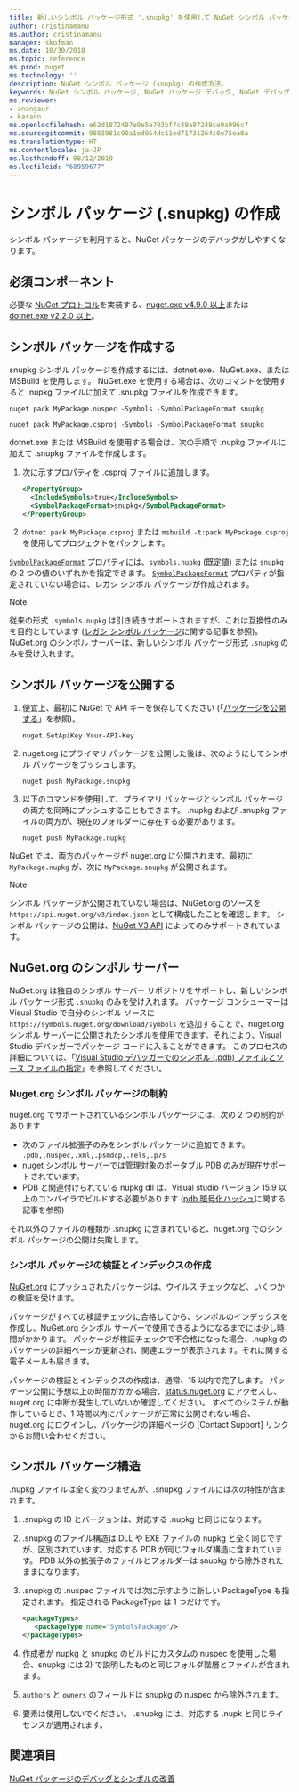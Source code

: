 ```yaml
---
title: 新しいシンボル パッケージ形式 '.snupkg' を使用して NuGet シンボル パッケージを公開する方法 | Microsoft Docs
author: cristinamanu
ms.author: cristinamanu
manager: skofman
ms.date: 10/30/2018
ms.topic: reference
ms.prod: nuget
ms.technology: ''
description: NuGet シンボル パッケージ (snupkg) の作成方法。
keywords: NuGet シンボル パッケージ, NuGet パッケージ デバッグ, NuGet デバッグ対応, パッケージ シンボル, シンボル パッケージ規則
ms.reviewer:
- anangaur
- karann
ms.openlocfilehash: e62d1872497e0e5e703bf7c49a87249ce9a996c7
ms.sourcegitcommit: 9803981c90a1ed954dc11ed71731264c0e75ea0a
ms.translationtype: HT
ms.contentlocale: ja-JP
ms.lasthandoff: 08/12/2019
ms.locfileid: "68959677"
---
```

# <a name="creating-symbol-packages-snupkg"></a>シンボル パッケージ (.snupkg) の作成

シンボル パッケージを利用すると、NuGet パッケージのデバッグがしやすくなります。

## <a name="prerequisites"></a>必須コンポーネント

必要な [NuGet プロトコル](../api/nuget-protocols.md)を実装する、[nuget.exe v4.9.0 以上](https://www.nuget.org/downloads)または [dotnet.exe v2.2.0 以上](https://www.microsoft.com/net/download/dotnet-core/2.2)。

## <a name="creating-a-symbol-package"></a>シンボル パッケージを作成する

snupkg シンボル パッケージを作成するには、dotnet.exe、NuGet.exe、または MSBuild を使用します。 NuGet.exe を使用する場合は、次のコマンドを使用すると .nupkg ファイルに加えて .snupkg ファイルを作成できます。

```
nuget pack MyPackage.nuspec -Symbols -SymbolPackageFormat snupkg

nuget pack MyPackage.csproj -Symbols -SymbolPackageFormat snupkg
```

dotnet.exe または MSBuild を使用する場合は、次の手順で .nupkg ファイルに加えて .snupkg ファイルを作成します。

1. 次に示すプロパティを .csproj ファイルに追加します。

    ```xml
    <PropertyGroup>
      <IncludeSymbols>true</IncludeSymbols>
      <SymbolPackageFormat>snupkg</SymbolPackageFormat>
    </PropertyGroup>
    ```

1. `dotnet pack MyPackage.csproj` または `msbuild -t:pack MyPackage.csproj` を使用してプロジェクトをパックします。

[`SymbolPackageFormat`](/dotnet/core/tools/csproj#symbolpackageformat) プロパティには、`symbols.nupkg` (既定値) または `snupkg` の 2 つの値のいずれかを指定できます。 [`SymbolPackageFormat`](/dotnet/core/tools/csproj#symbolpackageformat) プロパティが指定されていない場合は、レガシ シンボル パッケージが作成されます。

> [!Note]
> 従来の形式 `.symbols.nupkg` は引き続きサポートされますが、これは互換性のみを目的としています ([レガシ シンボル パッケージ](Symbol-Packages.md)に関する記事を参照)。 NuGet.org のシンボル サーバーは、新しいシンボル パッケージ形式 `.snupkg` のみを受け入れます。

## <a name="publishing-a-symbol-package"></a>シンボル パッケージを公開する

1. 便宜上、最初に NuGet で API キーを保存してください (「[パッケージを公開する](../nuget-org/publish-a-package.md)」を参照)。

    ```cli
    nuget SetApiKey Your-API-Key
    ```

1. nuget.org にプライマリ パッケージを公開した後は、次のようにしてシンボル パッケージをプッシュします。

    ```cli
    nuget push MyPackage.snupkg
    ```

1. 以下のコマンドを使用して、プライマリ パッケージとシンボル パッケージの両方を同時にプッシュすることもできます。 .nupkg および .snupkg ファイルの両方が、現在のフォルダーに存在する必要があります。

    ```cli
    nuget push MyPackage.nupkg
    ```

NuGet では、両方のパッケージが nuget.org に公開されます。最初に `MyPackage.nupkg` が、次に `MyPackage.snupkg` が公開されます。

> [!Note]
> シンボル パッケージが公開されていない場合は、NuGet.org のソースを `https://api.nuget.org/v3/index.json` として構成したことを確認します。 シンボル パッケージの公開は、[NuGet V3 API](../api/overview.md#versioning) によってのみサポートされています。

## <a name="nugetorg-symbol-server"></a>NuGet.org のシンボル サーバー

NuGet.org は独自のシンボル サーバー リポジトリをサポートし、新しいシンボル パッケージ形式 `.snupkg` のみを受け入れます。 パッケージ コンシューマーは Visual Studio で自分のシンボル ソースに `https://symbols.nuget.org/download/symbols` を追加することで、nuget.org シンボル サーバーに公開されたシンボルを使用できます。それにより、Visual Studio デバッガーでパッケージ コードに入ることができます。 このプロセスの詳細については、「[Visual Studio デバッガーでのシンボル (.pdb) ファイルとソース ファイルの指定](https://docs.microsoft.com/en-us/visualstudio/debugger/specify-symbol-dot-pdb-and-source-files-in-the-visual-studio-debugger?view=vs-2017)」を参照してください。

### <a name="nugetorg-symbol-package-constraints"></a>Nuget.org シンボル パッケージの制約

nuget.org でサポートされているシンボル パッケージには、次の 2 つの制約があります

- 次のファイル拡張子のみをシンボル パッケージに追加できます。 ```.pdb,.nuspec,.xml,.psmdcp,.rels,.p7s```
- nuget シンボル サーバーでは管理対象の[ポータブル PDB](https://github.com/dotnet/corefx/blob/master/src/System.Reflection.Metadata/specs/PortablePdb-Metadata.md) のみが現在サポートされています。
- PDB と関連付けられている nupkg dll は、Visual studio バージョン 15.9 以上のコンパイラでビルドする必要があります ([pdb 暗号化ハッシュ](https://github.com/dotnet/roslyn/issues/24429)に関する記事を参照)

それ以外のファイルの種類が .snupkg に含まれていると、nuget.org でのシンボル パッケージの公開は失敗します。

### <a name="symbol-package-validation-and-indexing"></a>シンボル パッケージの検証とインデックスの作成

[NuGet.org](https://www.nuget.org/) にプッシュされたパッケージは、ウイルス チェックなど、いくつかの検証を受けます。

パッケージがすべての検証チェックに合格してから、シンボルのインデックスを作成し、NuGet.org シンボル サーバーで使用できるようになるまでには少し時間がかかります。 パッケージが検証チェックで不合格になった場合、.nupkg のパッケージの詳細ページが更新され、関連エラーが表示されます。それに関する電子メールも届きます。

パッケージの検証とインデックスの作成は、通常、15 以内で完了します。 パッケージ公開に予想以上の時間がかかる場合、[status.nuget.org](https://status.nuget.org/) にアクセスし、nuget.org に中断が発生していないか確認してください。 すべてのシステムが動作しているとき、1 時間以内にパッケージが正常に公開されない場合、nuget.org にログインし、パッケージの詳細ページの [Contact Support] リンクからお問い合わせください。

## <a name="symbol-package-structure"></a>シンボル パッケージ構造

.nupkg ファイルは全く変わりませんが、.snupkg ファイルには次の特性が含まれます。

1) .snupkg の ID とバージョンは、対応する .nupkg と同じになります。
2) .snupkg のファイル構造は DLL や EXE ファイルの nupkg と全く同じですが、区別されています。対応する PDB が同じフォルダ構造に含まれています。 PDB 以外の拡張子のファイルとフォルダーは snupkg から除外されたままになります。
3) .snupkg の .nuspec ファイルでは次に示すように新しい PackageType も指定されます。 指定される PackageType は 1 つだけです。

   ```xml
   <packageTypes>
      <packageType name="SymbolsPackage"/>
   </packageTypes>
   ```

4) 作成者が nupkg と snupkg のビルドにカスタムの nuspec を使用した場合、snupkg には 2) で説明したものと同じフォルダ階層とファイルが含まれます。
5) ```authors``` と ```owners``` のフィールドは snupkg の nuspec から除外されます。
6) <license> 要素は使用しないでください。 .snupkg には、対応する .nupk と同じライセンスが適用されます。

## <a name="see-also"></a>関連項目

[NuGet パッケージのデバッグとシンボルの改善](https://github.com/NuGet/Home/wiki/NuGet-Package-Debugging-&-Symbols-Improvements)
